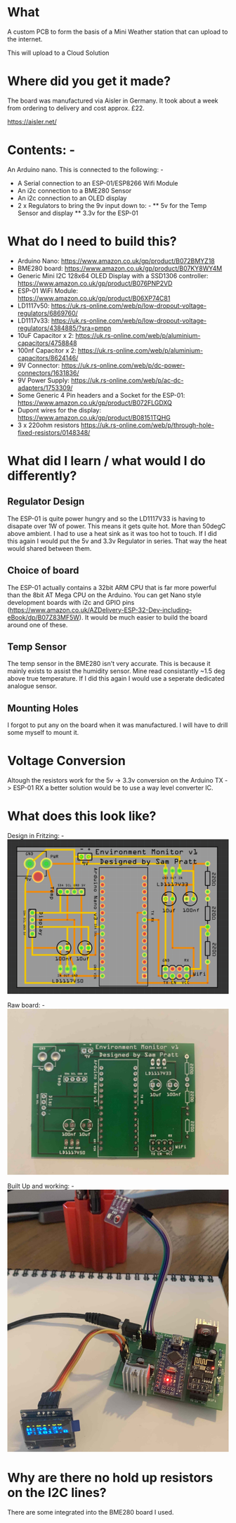 # What

A custom PCB to form the basis of a Mini Weather station that can upload to the internet.

This will upload to a Cloud Solution

# Where did you get it made?

The board was manufactured via Aisler in Germany. It took about a week from ordering to delivery and cost approx. £22.

https://aisler.net/

# Contents: -

An Arduino nano. This is connected to the following: -
* A Serial connection to an ESP-01/ESP8266 Wifi Module
* An i2c connection to a BME280 Sensor
* An i2c connection to an OLED display
* 2 x Regulators to bring the 9v input down to: -
** 5v for the Temp Sensor and display
** 3.3v for the ESP-01

# What do I need to build this?

* Arduino Nano: https://www.amazon.co.uk/gp/product/B072BMYZ18
* BME280 board: https://www.amazon.co.uk/gp/product/B07KY8WY4M
* Generic Mini I2C 128x64 OLED Display with a SSD1306 controller: https://www.amazon.co.uk/gp/product/B076PNP2VD
* ESP-01 WiFi Module: https://www.amazon.co.uk/gp/product/B06XP74C81
* LD1117v50: https://uk.rs-online.com/web/p/low-dropout-voltage-regulators/6869760/
* LD1117v33: https://uk.rs-online.com/web/p/low-dropout-voltage-regulators/4384885/?sra=pmpn
* 10uF Capacitor x 2: https://uk.rs-online.com/web/p/aluminium-capacitors/4758848
* 100nf Capacitor x 2: https://uk.rs-online.com/web/p/aluminium-capacitors/8624146/
* 9V Connector: https://uk.rs-online.com/web/p/dc-power-connectors/1631836/
* 9V Power Supply: https://uk.rs-online.com/web/p/ac-dc-adapters/1753309/
* Some Generic 4 Pin headers and a Socket for the ESP-01: https://www.amazon.co.uk/gp/product/B072FLGDXQ
* Dupont wires for the display: https://www.amazon.co.uk/gp/product/B08151TQHG
* 3 x 220ohm resistors https://uk.rs-online.com/web/p/through-hole-fixed-resistors/0148348/

# What did I learn / what would I do differently?

## Regulator Design

The ESP-01 is quite power hungry and so the LD1117V33 is having to disapate over 1W of power. This means it gets quite hot.
More than 50degC above ambient. I had to use a heat sink as it was too hot to touch. If I did this again I would put the 5v and 3.3v Regulator in series. That way the heat would shared between them.

## Choice of board

The ESP-01 actually contains a 32bit ARM CPU that is far more powerful than the 8bit AT Mega CPU on the Arduino.
You can get Nano style development boards with i2c and GPIO pins (https://www.amazon.co.uk/AZDelivery-ESP-32-Dev-including-eBook/dp/B07Z83MF5W). It would be much easier to build the board around one of these.

## Temp Sensor

The temp sensor in the BME280 isn't very accurate. This is because it mainly exists to assist the humidity sensor. Mine read consistantly ~1.5 deg above true temperature. If I did this again I would use a seperate dedicated analogue sensor.

## Mounting Holes

I forgot to put any on the board when it was manufactured. I will have to drill some myself to mount it.

# Voltage Conversion

Altough the resistors work for the 5v -> 3.3v conversion on the Arduino TX -> ESP-01 RX a better solution would be to use a way level converter IC.

# What does this look like?

Design in Fritzing: -
<img src="./fritzing.png">

Raw board: -
<img src="./board.jpg">

Built Up and working: -
<img src="./built.jpg">

# Why are there no hold up resistors on the I2C lines?

There are some integrated into the BME280 board I used.
